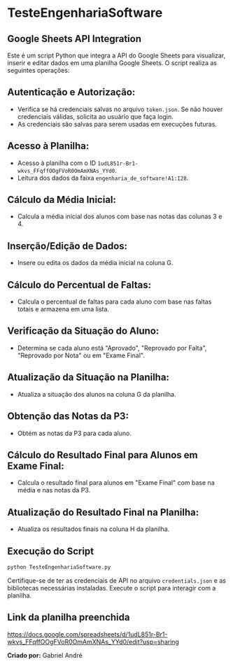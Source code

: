 # TesteEngenhariaSoftware

## Google Sheets API Integration

Este é um script Python que integra a API do Google Sheets para visualizar, inserir e editar dados em uma planilha Google Sheets. O script realiza as seguintes operações:

## Autenticação e Autorização:

- Verifica se há credenciais salvas no arquivo `token.json`. Se não houver credenciais válidas, solicita ao usuário que faça login.
- As credenciais são salvas para serem usadas em execuções futuras.

## Acesso à Planilha:

- Acesso à planilha com o ID `1udL851r-Br1-wkvs_FFqffOOgFVoR0OmAmXNAs_YYd0`.
- Leitura dos dados da faixa `engenharia_de_software!A1:I28`.

## Cálculo da Média Inicial:

- Calcula a média inicial dos alunos com base nas notas das colunas 3 e 4.

## Inserção/Edição de Dados:

- Insere ou edita os dados da média inicial na coluna G.

## Cálculo do Percentual de Faltas:

- Calcula o percentual de faltas para cada aluno com base nas faltas totais e armazena em uma lista.

## Verificação da Situação do Aluno:

- Determina se cada aluno está "Aprovado", "Reprovado por Falta", "Reprovado por Nota" ou em "Exame Final".

## Atualização da Situação na Planilha:

- Atualiza a situação dos alunos na coluna G da planilha.

## Obtenção das Notas da P3:

- Obtém as notas da P3 para cada aluno.

## Cálculo do Resultado Final para Alunos em Exame Final:

- Calcula o resultado final para alunos em "Exame Final" com base na média e nas notas da P3.

## Atualização do Resultado Final na Planilha:

- Atualiza os resultados finais na coluna H da planilha.

## Execução do Script
```bash
python TesteEngenhariaSoftware.py
```
Certifique-se de ter as credenciais de API no arquivo `credentials.json` e as bibliotecas necessárias instaladas. Execute o script para interagir com a planilha.

## Link da planilha preenchida
https://docs.google.com/spreadsheets/d/1udL851r-Br1-wkvs_FFqffOOgFVoR0OmAmXNAs_YYd0/edit?usp=sharing

**Criado por:** Gabriel André
